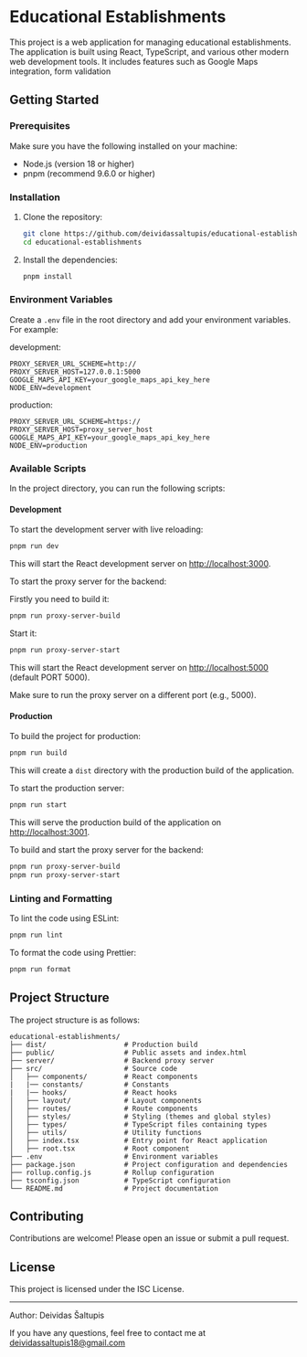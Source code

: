 # Educational Establishments

This project is a web application for managing educational establishments. The application is built using React, TypeScript, and various other modern web development tools. It includes features such as Google Maps integration, form validation

## Getting Started

### Prerequisites

Make sure you have the following installed on your machine:

- Node.js (version 18 or higher)
- pnpm (recommend 9.6.0 or higher)

### Installation

1. Clone the repository:

   ```bash
   git clone https://github.com/deividassaltupis/educational-establishments.git
   cd educational-establishments
   ```

2. Install the dependencies:

   ```bash
   pnpm install
   ```

### Environment Variables

Create a `.env` file in the root directory and add your environment variables. For example:

development:

```env
PROXY_SERVER_URL_SCHEME=http://
PROXY_SERVER_HOST=127.0.0.1:5000
GOOGLE_MAPS_API_KEY=your_google_maps_api_key_here
NODE_ENV=development
```

production:

```env
PROXY_SERVER_URL_SCHEME=https://
PROXY_SERVER_HOST=proxy_server_host
GOOGLE_MAPS_API_KEY=your_google_maps_api_key_here
NODE_ENV=production
```

### Available Scripts

In the project directory, you can run the following scripts:

#### Development

To start the development server with live reloading:

```bash
pnpm run dev
```

This will start the React development server on [http://localhost:3000](http://localhost:3000).

To start the proxy server for the backend:

Firstly you need to build it:

```bash
pnpm run proxy-server-build
```

Start it:

```bash
pnpm run proxy-server-start
```

This will start the React development server on [http://localhost:5000](http://localhost:5000) (default PORT 5000).

Make sure to run the proxy server on a different port (e.g., 5000).


#### Production

To build the project for production:

```bash
pnpm run build
```

This will create a `dist` directory with the production build of the application.

To start the production server:

```bash
pnpm run start
```

This will serve the production build of the application on [http://localhost:3001](http://localhost:3001).

To build and start the proxy server for the backend:

```bash
pnpm run proxy-server-build
pnpm run proxy-server-start
```

### Linting and Formatting

To lint the code using ESLint:

```bash
pnpm run lint
```

To format the code using Prettier:

```bash
pnpm run format
```

## Project Structure

The project structure is as follows:

```
educational-establishments/
├── dist/                   # Production build
├── public/                 # Public assets and index.html
├── server/                 # Backend proxy server
├── src/                    # Source code
│   ├── components/         # React components
|   |── constants/          # Constants
|   |── hooks/              # React hooks
│   ├── layout/             # Layout components
│   ├── routes/             # Route components
│   ├── styles/             # Styling (themes and global styles)
│   ├── types/              # TypeScript files containing types
│   ├── utils/              # Utility functions
│   ├── index.tsx           # Entry point for React application
│   ├── root.tsx            # Root component
├── .env                    # Environment variables
├── package.json            # Project configuration and dependencies
├── rollup.config.js        # Rollup configuration
├── tsconfig.json           # TypeScript configuration
└── README.md               # Project documentation
```

## Contributing

Contributions are welcome! Please open an issue or submit a pull request.

## License

This project is licensed under the ISC License.

---

Author: Deividas Šaltupis

If you have any questions, feel free to contact me at deividassaltupis18@gmail.com